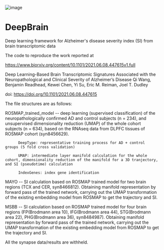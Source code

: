 ![image](https://user-images.githubusercontent.com/81768870/140436410-d359dbde-b9d3-43e7-905b-ccbd84670f27.png)



# DeepBrain
Deep learning framework for Alzheimer's disease severity index (SI) from brain transcriptomic data

The code to reproduce the work reported at

https://www.biorxiv.org/content/10.1101/2021.06.08.447615v1.full

Deep Learning-Based Brain Transcriptomic Signatures Associated with the Neuropathological and Clinical Severity of Alzheimer’s Disease
Qi Wang, Benjamin Readhead, Kewei Chen, Yi Su, Eric M. Reiman, Joel T. Dudley

doi: https://doi.org/10.1101/2021.06.08.447615


The file structures are as follows:

ROSMAP_trained_model -- deep learning (supervised classification) of the neuropathologically confirmed AD and control subjects (n = 234), and unsupervised dimensionality reduction (UMAP) of the whole cohort subjects (n = 634), based on the RNAseq data from DLPFC tissues of ROSMAP cohort (syn8456629). 
          
          DeepType: representative training process for AD + control groups (5 fold cross validation)
          
          UMAP: intermediate layer manifold calculation for the whole cohort, dimensionality reduction of the manifold for a 3D tranjectory, and SI (pseudotime) calculation
          
          IndexGenes: index gene identification

MAYO -- SI calculation based on ROSMAP trained model for two brain regions (TCX and CER, syn8466812). Obtaining manifold representation by forward pass of the trained network, carrying out the UMAP transformation of the existing embedding model from ROSMAP to get the trajectory and SI.

MSBB -- SI calculation based on ROSMAP trained model for four brain regions (FP(Brodmann area 10), IFG(Brodmann area 44), STG(Brodmann area 22), PHG(Brodmann area 36), syn8484987). Obtaining manifold representation by forward pass of the trained network, carrying out the UMAP transformation of the existing embedding model from ROSMAP to get the trajectory and SI.

All the synapse data/results are withheld. 
